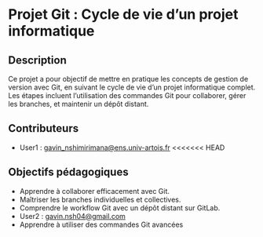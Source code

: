 # Projet Git : Cycle de vie d’un projet informatique
## Description
Ce projet a pour objectif de mettre en pratique les concepts de gestion de version avec Git, en suivant le cycle de vie d’un projet informatique complet.
Les étapes incluent l’utilisation des commandes Git pour collaborer, gérer les branches, et maintenir un dépôt distant.
## Contributeurs
- User1 : gavin_nshimirimana@ens.univ-artois.fr
<<<<<<< HEAD
## Objectifs pédagogiques
- Apprendre à collaborer efficacement avec Git.
- Maîtriser les branches individuelles et collectives.
- Comprendre le workflow Git avec un dépôt distant sur GitLab.
- User2 : gavin.nsh04@gmail.com
- Apprendre à utiliser des commandes Git avancées
